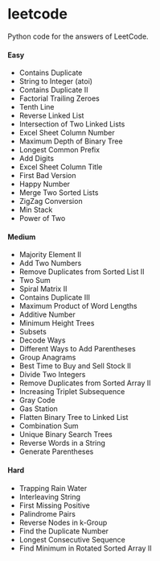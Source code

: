 # leetcode
Python code for the answers of LeetCode.

#### Easy
- Contains Duplicate
- String to Integer (atoi)
- Contains Duplicate II
- Factorial Trailing Zeroes
- Tenth Line
- Reverse Linked List
- Intersection of Two Linked Lists
- Excel Sheet Column Number
- Maximum Depth of Binary Tree
- Longest Common Prefix
- Add Digits
- Excel Sheet Column Title
- First Bad Version
- Happy Number
- Merge Two Sorted Lists
- ZigZag Conversion
- Min Stack
- Power of Two

#### Medium
- Majority Element II
- Add Two Numbers
- Remove Duplicates from Sorted List II
- Two Sum
- Spiral Matrix II
- Contains Duplicate III
- Maximum Product of Word Lengths
- Additive Number
- Minimum Height Trees
- Subsets
- Decode Ways
- Different Ways to Add Parentheses
- Group Anagrams
- Best Time to Buy and Sell Stock II
- Divide Two Integers
- Remove Duplicates from Sorted Array II
- Increasing Triplet Subsequence
- Gray Code
- Gas Station
- Flatten Binary Tree to Linked List
- Combination Sum
- Unique Binary Search Trees
- Reverse Words in a String
- Generate Parentheses

#### Hard
- Trapping Rain Water
- Interleaving String
- First Missing Positive
- Palindrome Pairs
- Reverse Nodes in k-Group
- Find the Duplicate Number
- Longest Consecutive Sequence
- Find Minimum in Rotated Sorted Array II
